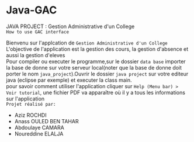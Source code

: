 # Java-GAC  

JAVA PROJECT : Gestion Administrative d'un College  
`How to use GAC interface`  


Bienvenu sur l'applcation de `Gestion Administrative d'un College`   
L'objective de l'application est la gestion des cours, la gestion d'absence et aussi la gestion d'eleves   
Pour compiler ou executer le programme,sur le dossier `data base` importer la base de donne sur votre serveur local(noter que la base de donne doit porter le nom `java_project`).Ouvrir le dossier `java project` sur votre editeur java (eclipse par exemple) et executer la class main.   
pour savoir comment utiliser l'application cliquer sur `Help (Menu bar) > Voir tutorial`, une fichier PDF va apparaître où il y a tous les informations sur l'application   
`Projet réalisé par:` 
  - Aziz ROCHDI   
  - Anass OULED BEN TAHAR
  - Abdoulaye CAMARA
  - Noureddine ELALJA
